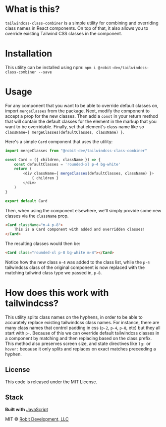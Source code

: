 # What is this?

`tailwindcss-class-combiner` is a simple utility for combining and overriding class names
in React components. On top of that, it also allows you to override existing Tailwind
CSS classes in the component.

# Installation

This utility can be installed using npm:
`npm i @robit-dev/tailwindcss-class-combiner --save`

# Usage

For any component that you want to be able to override default classes on, import `mergeClasses`
from the package. Next, modify the component to accept a prop for the new classes. 
Then add a `const` in your return method that will contain the default classes
for the element in the markup that you want to be overridable. Finally, set that element's
class name like so `className={ mergeClasses(defaultClasses, className) }`.

Here's a simple `Card` component that uses the utility:

```javascript
import mergeClasses from "@robit-dev/tailwindcss-class-combiner"

const Card = ({ children, className }) => {
    const defaultClasses = 'rounded-xl p-4 bg-white'
    return (
        <div className={ mergeClasses(defaultClasses, className) }>
            { children }
        </div>
    )
}

export default Card
```

Then, when using the component elsewhere, we'll simply provide some new classes via the `className` 
prop.

```html
<Card className="m-4 p-8">
    This is a Card component with added and overridden classes!
</Card>
```

The resulting classes would then be:

```html
<Card class="rounded-xl p-8 bg-white m-4"></Card>
```

Notice how the new class `m-4` was added to the class list, while the `p-4` tailwindcss class 
of the original component is now replaced with the matching tailwind class type we passed in,
`p-8`.

# How does this work with tailwindcss?

This utility splits class names on the hyphens, in order to be able to accurately replace 
existing tailwindcss class names. For instance, there are many class names that control
padding in css (`p-2`, `p-4`, `p-8`, etc) but they all start with `p-`. Because of this
we can override default tailwindcss classes in a component by matching and then replacing
based on the class prefix. This method also preserves screen size, and state directives
like `lg:` or `hover:` because it only splits and replaces on exact matches preceeding a 
hyphen.

## License
This code is released under the MIT License.

## Stack
<b>Built with</b> [JavaScript](https://developer.mozilla.org/en-US/docs/Web/JavaScript)

MIT © [Robit Development, LLC](https://robit.dev)